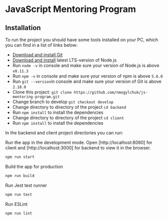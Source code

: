 # JavaScript Mentoring Program

## Installation

To run the project you should have some tools installed on your PC, which you can find in a list of links below:

- [Download and install Git](https://git-scm.com/downloads)
- [Download and install](https://nodejs.org/en/) latest LTS-version of Node.js
- Run `node -v` in console and make sure your version of Node.js is above `v8.11.3`
- Run `npm -v` in console and make sure your version of npm is above `5.6.0`
- Run `git --version`in console and make sure your version of Git is above `2.18.0`
- Clone this project: `git clone https://github.com/nmogylchuk/js-mentoring-program.git`
- Change branch to develop `git checkout develop`
- Change directory to directory of the project `cd backend`
- Run `npm install` to install the dependencies
- Change directory to directory of the project `cd client`
- Run `npm install` to install the dependencies

In the backend and client project directories you can run:

Run the app in the development mode.
Open [http://localhost:8080] for client and [http://localhost:3000] for backend to view it in the browser.
```sh
npm run start
```

Build the app for production
```sh
npm run build
```

Run Jest test runner
```sh
npm run test
```

Run ESLint
```sh
npm run lint
```